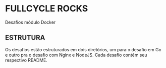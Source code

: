 # FULLCYCLE ROCKS
Desafios módulo Docker

## ESTRUTURA
Os desafios estão estruturados em dois diretórios, um para o desafio em Go e outro pra o desafio com Nginx e NodeJS. Cada desafio contém seu respectivo README.
